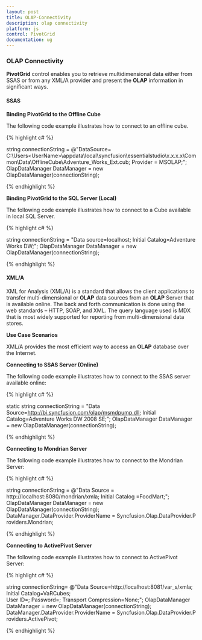 ```yaml
---
layout: post
title: OLAP-Connectivity
description: olap connectivity 
platform: js
control: PivotGrid
documentation: ug
---
```


### OLAP Connectivity 

**PivotGrid** control enables you to retrieve multidimensional data either from SSAS or from any XML/A provider and present the **OLAP** information in significant ways.

#### SSAS

**Binding PivotGrid to the Offline Cube**

The following code example illustrates how to connect to an offline cube.

{% highlight c# %}

string connectionString = @"DataSource= C:\Users\<UserName>\appdata\local\syncfusion\essentialstudio\x.x.x.x\Common\Data\OfflineCube\Adventure_Works_Ext.cub; Provider = MSOLAP;";
OlapDataManager DataManager = new OlapDataManager(connectionString);

{% endhighlight %}

**Binding PivotGrid to the SQL Server (Local)**

The following code example illustrates how to connect to a Cube available in local SQL Server.

{% highlight c# %}

string connectionString = "Data source=localhost; Initial Catalog=Adventure Works DW;";
OlapDataManager DataManager = new OlapDataManager(connectionString);

{% endhighlight %}

#### XML/A

XML for Analysis (XML/A) is a standard that allows the client applications to transfer multi-dimensional or **OLAP** data sources from an **OLAP** Server that is available online. The back and forth communication is done using the web standards – HTTP, SOAP, and XML. The query language used is MDX that is most widely supported for reporting from multi-dimensional data stores.

**Use Case Scenarios**

XML/A provides the most efficient way to access an **OLAP** database over the Internet.

**Connecting to SSAS Server (Online)**

The following code example illustrates how to connect to the SSAS server available online:

{% highlight c# %}

static string connectionString = "Data Source=http://bi.syncfusion.com/olap/msmdpump.dll; Initial Catalog=Adventure Works DW 2008 SE;";
OlapDataManager DataManager = new OlapDataManager(connectionString);

{% endhighlight %}

**Connecting to Mondrian Server**

The following code example illustrates how to connect to the Mondrian Server:


{% highlight c# %}

string connectionString = @"Data Source = http://localhost:8080/mondrian/xmla; Initial Catalog =FoodMart;";
OlapDataManager DataManager = new OlapDataManager(connectionString);
DataManager.DataProvider.ProviderName = Syncfusion.Olap.DataProvider.Providers.Mondrian; 

{% endhighlight %}

**Connecting to ActivePivot Server**

The following code example illustrates how to connect to ActivePivot Server:


{% highlight c# %}

string connectionString= @"Data Source=http://localhost:8081/var_s/xmla;  Initial Catalog=VaRCubes; User ID=; Password=; Transport Compression=None;";
OlapDataManager DataManager = new OlapDataManager(connectionString);
DataManager.DataProvider.ProviderName = Syncfusion.Olap.DataProvider.Providers.ActivePivot;

{% endhighlight %}

